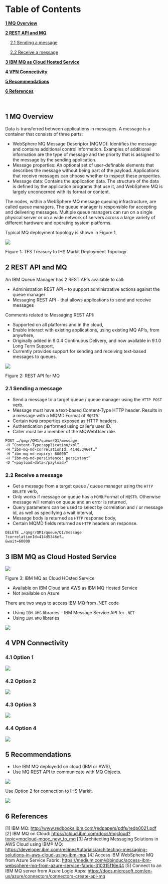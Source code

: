 # Table of Contents

[<b>1 MQ Overview</b>](#1-mq-overview)

[<b>2 REST API and MQ</b>](#2-rest-api-and-mq)

&nbsp;&nbsp;&nbsp;&nbsp;[2.1 Sending a message](#21-sending-a-message)

&nbsp;&nbsp;&nbsp;&nbsp;[2.2 Receive a message](#22-receive-a-message)

[<b>3 IBM MQ as Cloud Hosted Service</b>](#3-ibm-mq-as-cloud-hosted-service)

[<b>4 VPN Connectivity</b>](#4-vpn-connectivity)

[<b>5 Recommendations</b>](#5-recommendations)

[<b>6 References</b>](#6-references)

<br/>

 
 
## 1 MQ Overview

Data is transferred between applications in messages. A message is a container that consists of three parts:

- WebSphere MQ Message Descriptor (MQMD): Identifies the message and contains additional control information. Examples of additional information are the type of message and the priority that is assigned to the message by the sending application.
- Message properties: An optional set of user-definable elements that describes the message without being part of the payload. Applications that receive messages can choose whether to inspect these properties.
- Message data: Contains the application data. The structure of the data is defined by the application programs that use it, and WebSphere MQ is largely unconcerned with its format or content.

The nodes, within a WebSphere MQ message queuing infrastructure, are called queue managers. The queue manager is responsible for accepting and delivering messages. Multiple queue managers can run on a single physical server or on a wide network of servers across a large variety of different hardware and operating system platforms.

Typical MQ deployment topology is shown in Figure 1,


![](images/mq_overview.png)

Figure 1: TFS Treasury to IHS Markit Deployment Topology

## 2 REST API and MQ

An IBM Queue Manager has 2 REST APIs available to call:
- Administration REST API – to support administrative actions against the queue manager
- Messaging REST API - that allows applications to send and receive messages

Comments related to Messaging REST API:
- Supported on all platforms and in the cloud,
- Enable interact with existing applications, using existing MQ APIs, from anywhere,
- Originally added in 9.0.4 Continuous Delivery, and now available in 9.1.0 Long Term Support,
- Currently provides support for sending and receiving text-based messages to queues.

![](images/mq_rest.png)

Figure 2: REST API for MQ

### 2.1 Sending a message
- Send a message to a target queue / queue manager using the `HTTP POST` verb.
- Message must have a text-based Content-Type HTTP header. Results in a message with a MQMD.Format of `MQSTR`.
- Certain `MQMD` properties exposed as HTTP headers.
- Authentication performed using caller’s user ID.
- Caller must be a member of the MQWebUser role.

```
POST …/qmgr/QM1/queue/Q1/message 
-H “Content-Type:application/xml”
-H “ibm-mq-md-correlationId: 414d5346ef…”
-H “ibm-mq-md-expiry: 60000”
-H “ibm-mq-md-persistence: persistent”
-D “<payload>data</payload>”
```
### 2.2 Receive a message
- Get a message from a target queue / queue manager using the `HTTP DELETE` verb,
- Only works if message on queue has a `MQMD`.Format of `MQSTR`. Otherwise message will remain on queue and an error is returned,
- Query parameters can be used to select by correlation and / or message id, as well as specifying a wait interval,
- Message body is returned as `HTTP` response body,
- Certain MQMD fields returned as `HTTP` headers on response.

```
DELETE …/qmgr/QM1/queue/Q1/message
?correlationId=414d5346ef…
&wait=60000
```

## 3 IBM MQ as Cloud Hosted Service

![](images/mq_cloud.png)

Figure 3: IBM MQ as Cloud HOsted Service

- Available on IBM Cloud and AWS as IBM MQ Hosted Service
- Not available on Azure

There are two ways to access IBM MQ from .NET code
- Using `IBM.XMS` libraries – IBM Message Service API for `.NET`
- Using `IBM.WMQ` libraries 

![](images/mq_azure.png)

## 4 VPN Connectivity

### 4.1 Option 1

![](images/option1_221.png)
 
### 4.2 Option 2

![](images/option2_222.png)

### 4.3 Option 3

![](images/option3_211.png)


### 4.4 Option 4

![](images/option4_212.png)


## 5 Recommendations

- Use IBM MQ deployedd on cloud (IBM or AWS),
- Use MQ REST API to communicate with MQ Objects.

![](images/recommendation.png)

Use Option 2 for connection to IHS Markit.

![](images/option2_222.png)

## 6 References

[1]	IBM MQ: http://www.redbooks.ibm.com/redpapers/pdfs/redp0021.pdf  
[2]	IBM MQ on Cloud: https://cloud.ibm.com/docs/mqcloud?topic=mqcloud-mqoc_new_to_mq
[3]	Architecting Messaging Solutions in AWS Cloud using IBM® MQ: https://developer.ibm.com/recipes/tutorials/architecting-messaging-solutions-in-aws-cloud-using-ibm-mq/ 
[4]	Access IBM WebSphere MQ from Azure Service Fabric: https://medium.com/@binduc/access-ibm-websphere-mq-from-azure-service-fabric-310315f16e44 
[5]	Connect to an IBM MQ server from Azure Logic Apps: https://docs.microsoft.com/en-us/azure/connectors/connectors-create-api-mq

